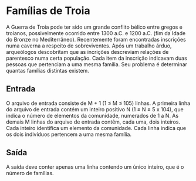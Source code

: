 # Famílias de Troia

A Guerra de Troia pode ter sido um grande conflito bélico entre gregos e troianos, possivelmente ocorrido entre 1300 a.C. e 1200 a.C. (fim da Idade do Bronze no Mediterrâneo). Recentemente foram encontradas inscrições numa caverna a respeito de sobreviventes. Após um trabalho árduo, arqueólogos descobritam que as incrições descreviam relações de parentesco numa certa população. Cada item da inscrição indicavam duas pessoas que pertenciam a uma mesma família. Seu problema é determinar quantas famílias distintas existem.

## Entrada
O arquivo de entrada consiste de M + 1 (1 ≤ M ≤ 105) linhas. A primeira linha do arquivo de entrada contém um inteiro positivo N (1 ≤ N ≤ 5 x 104), que indica o número de elementos da comunidade, numerados de 1 a N. As demais M linhas do arquivo de entrada contêm, cada uma, dois inteiros. Cada inteiro identifica um elemento da comunidade. Cada linha indica que os dois indivíduos pertencem a uma mesma família.

## Saída
A saída deve conter apenas uma linha contendo um único inteiro, que é o número de famílias.
